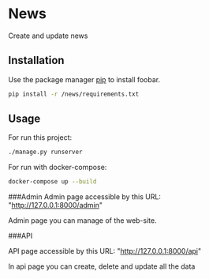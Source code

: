 # News
Create and update news

## Installation

Use the package manager [pip](https://pip.pypa.io/en/stable/) to install foobar.
```bash
pip install -r /news/requirements.txt
```

## Usage

For run this project:
```bash
./manage.py runserver
```

For run with docker-compose:
```bash
docker-compose up --build
```

###Admin
Admin page accessible by this URL: "http://127.0.0.1:8000/admin"

Admin page you can manage of the web-site.

###API

API page accessible by this URL: "http://127.0.0.1:8000/api"

In api page you can create, delete and update all the data


